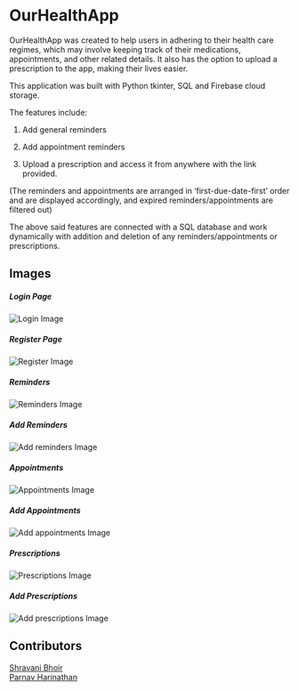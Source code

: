 # OurHealthApp

OurHealthApp was created to help users in adhering to their health care regimes, which may involve keeping track of their medications, appointments, and other related details. It also has the option to upload a prescription to the app, making their lives easier.

This application was built with Python tkinter, SQL and Firebase cloud storage.

The features include:

1. Add general reminders

2. Add appointment reminders

3. Upload a prescription and access it from anywhere with the link provided.

(The reminders and appointments are arranged in ‘first-due-date-first’ order and are displayed accordingly, and expired reminders/appointments are filtered out)

The above said features are connected with a SQL database and work dynamically with addition and deletion of any reminders/appointments or prescriptions.

## Images

##### Login Page
![Login Image](assets/readme/login.png)

##### Register Page
![Register Image](assets/readme/register.png)

##### Reminders
![Reminders Image](assets/readme/reminders.png)

##### Add Reminders
![Add reminders Image](assets/readme/add_reminders.png)

##### Appointments
![Appointments Image](assets/readme/appointments.png)

##### Add Appointments
![Add appointments Image](assets/readme/add_appointments.png)

##### Prescriptions
![Prescriptions Image](assets/readme/prescriptions.png)

##### Add Prescriptions
![Add prescriptions Image](assets/readme/add_prescriptions.png)


## Contributors

[Shravani Bhoir](https://github.com/Shravani-03)  
[Parnav Harinathan](https://github.com/parnavh)
